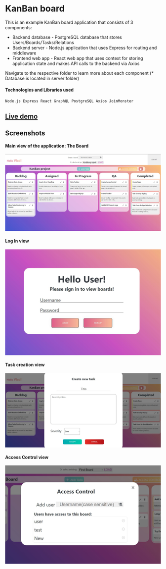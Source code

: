 # KanBan board

This is an example KanBan board application that consists of 3 components:  
* Backend database - PostgreSQL database that stores Users/Boards/Tasks/Relations
* Backend server - Node.js application that uses Express for routing and middleware
* Frontend web app - React web app that uses context for storing application state and makes API calls to the backend via Axios  

Navigate to the respective folder to learn more about each component (* Database is located in server folder)

#### Technologies and Libraries used
`Node.js Express React GraphQL PostgreSQL Axios JoinMonster`

## [Live demo](https://vilgovskiy.github.io/kanban/)
## Screenshots
#### Main view of the application: The Board
![Main board view](https://github.com/vilgovskiy/kanban/blob/master/Screenshots/kanban-board-view.JPG "Main view of the application: The Board")

#### Log In view
![Log in view](https://github.com/vilgovskiy/kanban/blob/master/Screenshots/kanban-login-view.JPG "Log In view")

#### Task creation view
![Task Creation view](https://github.com/vilgovskiy/kanban/blob/master/Screenshots/kanban-task-creation-view.JPG "Task Creation view")

#### Access Control view
![Access Control view](https://github.com/vilgovskiy/kanban/blob/master/Screenshots/kanban-access-control-view.JPG "Access Control view")
